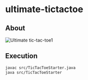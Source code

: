 # ultimate-tictactoe

## About

![Ultimate tic-tac-toe1](https://dxaviud.github.io/images/ultimatettt.gif)   

## Execution
```bash
javac src/TicTacToeStarter.java
java src/TicTacToeStarter
```
